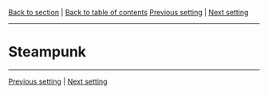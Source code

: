 [Back to section](./README.md) | [Back to table of contents](../README.md)
[Previous setting](./08_Steampunk.md) | [Next setting](./10_Western.md)

---

# Steampunk

---

[Previous setting](./08_Steampunk.md) | [Next setting](./10_Western.md)
